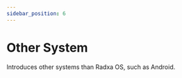 ```yaml
---
sidebar_position: 6
---
```


# Other System

Introduces other systems than Radxa OS, such as Android.

<DocCardList />
